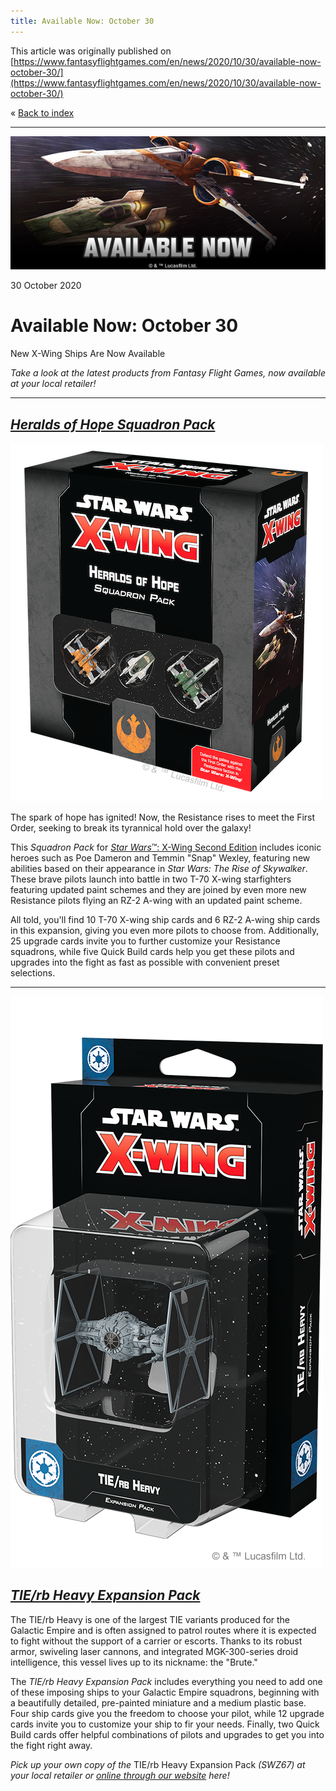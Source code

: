 ```yaml
---
title: Available Now: October 30
---
```


This article was originally published on [https://www.fantasyflightgames.com/en/news/2020/10/30/available-now-october-30/](https://www.fantasyflightgames.com/en/news/2020/10/30/available-now-october-30/)

&laquo; [Back to index](../index.md)

---

![](4428a4dfc241685a72349b42c2829622.jpg)

30 October 2020

Available Now: October 30
=========================

New X-Wing Ships Are Now Available

_Take a look at the latest products from Fantasy Flight Games, now available at your local retailer!_

* * *

_[Heralds of Hope Squadron Pack](https://www.fantasyflightgames.com/en/products/x-wing-second-edition/products/heralds-hope-squadron-pack/)_
--------------------------------------------------------------------------------------------------------------------------------------------

_![](44bd52203c6f5ab155bfaf65dda2ceee.png)_

The spark of hope has ignited! Now, the Resistance rises to meet the First Order, seeking to break its tyrannical hold over the galaxy!

This _Squadron Pack_ for [_Star Wars_™: X-Wing Second Edition](https://www.fantasyflightgames.com/en/products/x-wing-second-edition/) includes iconic heroes such as Poe Dameron and Temmin "Snap" Wexley, featuring new abilities based on their appearance in _Star Wars: The Rise of Skywalker_. These brave pilots launch into battle in two T-70 X-wing starfighters featuring updated paint schemes and they are joined by even more new Resistance pilots flying an RZ-2 A-wing with an updated paint scheme.

All told, you'll find 10 T-70 X-wing ship cards and 6 RZ-2 A-wing ship cards in this expansion, giving you even more pilots to choose from. Additionally, 25 upgrade cards invite you to further customize your Resistance squadrons, while five Quick Build cards help you get these pilots and upgrades into the fight as fast as possible with convenient preset selections.

* * *

_![](e632824de375a33d451153b9f2525e54.png)_

_[TIE/rb Heavy Expansion Pack](https://www.fantasyflightgames.com/en/products/x-wing-second-edition/products/tierb-heavy-expansion-pack/)_
------------------------------------------------------------------------------------------------------------------------------------------

The TIE/rb Heavy is one of the largest TIE variants produced for the Galactic Empire and is often assigned to patrol routes where it is expected to fight without the support of a carrier or escorts. Thanks to its robust armor, swiveling laser cannons, and integrated MGK-300-series droid intelligence, this vessel lives up to its nickname: the "Brute."

The _TIE/rb Heavy Expansion Pack_ includes everything you need to add one of these imposing ships to your Galactic Empire squadrons, beginning with a beautifully detailed, pre-painted miniature and a medium plastic base. Four ship cards give you the freedom to choose your pilot, while 12 upgrade cards invite you to customize your ship to fir your needs. Finally, two Quick Build cards offer helpful combinations of pilots and upgrades to get you into the fight right away. 

_Pick up your own copy of the_ TIE/rb Heavy Expansion Pack _(SWZ67) at your local retailer or [online through our website](https://www.fantasyflightgames.com/en/products/x-wing-second-edition/products/tierb-heavy-expansion-pack/) here!_

[](http://community.fantasyflightgames.com/index.php?/forum/222-x-wing/)